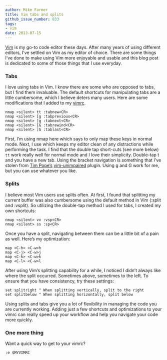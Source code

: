```yaml
---
author: Mike Farmer
title: Vim tabs and splits
github_issue_number: 833
tags:
- vim
date: 2013-07-15
---
```


[Vim](http://www.vim.org/) is my go-to code editor these days. After many years of using different editors, I’ve settled on Vim as my editor of choice. There are some things I’ve done to make using Vim more enjoyable and usable and this blog post is dedicated to some of those things that I use everyday.

### Tabs

I love using tabs in Vim. I know there are some who are opposed to tabs, but I find them invaluable. The default shortcuts for manipulating tabs are a little cumbersome, which I believe deters many users. Here are some modifications that I added to my [vimrc](https://github.com/mikefarmer/dotfiles/blob/master/vimrc).

```nohighlight
nmap <silent> tt :tabnew<CR>
nmap <silent> [g :tabprevious<CR>
nmap <silent> ]g :tabnext<CR>
nmap <silent> [G :tabrewind<CR>
nmap <silent> ]G :tablast<CR>
```

First, I’m using nmap here which says to only map these keys in normal mode. Next, I use <silent> which keeps my editor clean of any distractions while performing the task. I find that the double tap short-cuts (see more below) `tt` work really well for normal mode and I love their simplicity. Double-tap t and you have a new tab. Using the bracket navigation is something that I’ve stolen from [Tim Pope’s](https://github.com/tpope) [vim-unimpaired](https://github.com/tpope/vim-unimpaired) plugin. Using g and G work for me, but you can use whatever you like.

### Splits

I believe most Vim users use splits often. At first, I found that splitting my current buffer was also cumbersome using the default method in Vim (:split and :vsplit). So utilizing the double-tap method I used for tabs, I created my own shortcuts:

```nohighlight
nmap <silent> vv :vsp<CR>
nmap <silent> ss :sp<CR>
```

Once you have a split, navigating between them can be a little bit of a pain as well. Here’s my optimization:

```nohighlight
map <C-h> <C-w>h
map <C-j> <C-w>j
map <C-k> <C-w>k
map <C-l> <C-w>l
```

After using Vim’s splitting capability for a while, I noticed I didn’t always like where the split occurred. Sometimes above, sometimes to the left. To ensure that you have consistency, try these settings:

```
set splitright " When splitting vertically, split to the right
set splitbelow " When splitting horizontally, split below
```

Using splits and tabs give you a lot of flexibility in managing the code you are currently working. Adding just a few shortcuts and optimizations to your vimrc can really speed up your workflow and help you navigate your code more quickly.

### One more thing

Want a quick way to get to your vimrc?

```nohighlight
:e $MYVIMRC
```
